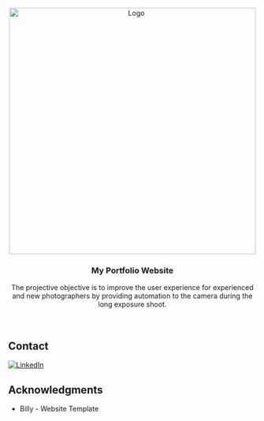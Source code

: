 <div id="top"></div>
<!--
*** Thanks for checking out the Best-README-Template. If you have a suggestion
*** that would make this better, please fork the repo and create a pull request
*** or simply open an issue with the tag "enhancement".
*** Don't forget to give the project a star!
*** Thanks again! Now go create something AMAZING! :D
-->



<!-- PROJECT LOGO -->
<br />
<div align="center">
  <a href="https://github.com/SeaBoiii/seaboiii.github.io">
    <img src="img/A1E3M-logos.png" alt="Logo" width="500" height="500">
  </a>

<h3 align="center">My Portfolio Website</h3>

  <p align="center">
    The projective objective is to improve the user experience for experienced and new photographers by providing automation to the camera during the long exposure shoot.
    <br />
    <br />
    <br />
  </p>
</div>


<!-- CONTACT -->
## Contact

[![LinkedIn][linkedin-shield]][linkedin-url]




<!-- ACKNOWLEDGMENTS -->
## Acknowledgments

* Billy - Website Template



<!-- MARKDOWN LINKS & IMAGES -->
<!-- https://www.markdownguide.org/basic-syntax/#reference-style-links -->
[linkedin-shield]: https://img.shields.io/badge/-LinkedIn-black.svg?style=for-the-badge&logo=linkedin&colorB=555
[linkedin-url]: https://linkedin.com/in/a1e3m
[product-screenshot]: .img/background.jpg
